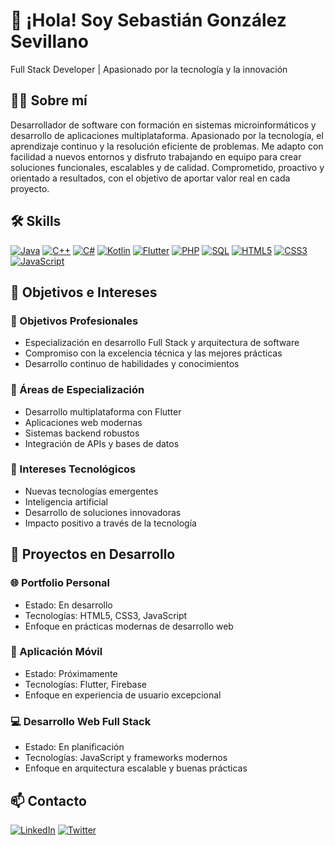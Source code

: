 # 👋 ¡Hola! Soy Sebastián González Sevillano

Full Stack Developer | Apasionado por la tecnología y la innovación

## 👨‍💻 Sobre mí

Desarrollador de software con formación en sistemas microinformáticos y desarrollo de aplicaciones multiplataforma. Apasionado por la tecnología, el aprendizaje continuo y la resolución eficiente de problemas. Me adapto con facilidad a nuevos entornos y disfruto trabajando en equipo para crear soluciones funcionales, escalables y de calidad. Comprometido, proactivo y orientado a resultados, con el objetivo de aportar valor real en cada proyecto.

## 🛠️ Skills

[![Java](https://img.shields.io/badge/-Java-007396?style=flat-square&logo=java&logoColor=white)](https://www.java.com/)
[![C++](https://img.shields.io/badge/-C++-00599C?style=flat-square&logo=c%2B%2B&logoColor=white)](https://isocpp.org/)
[![C#](https://img.shields.io/badge/-C%23-239120?style=flat-square&logo=c-sharp&logoColor=white)](https://docs.microsoft.com/en-us/dotnet/csharp/)
[![Kotlin](https://img.shields.io/badge/-Kotlin-0095D5?style=flat-square&logo=kotlin&logoColor=white)](https://kotlinlang.org/)
[![Flutter](https://img.shields.io/badge/-Flutter-02569B?style=flat-square&logo=flutter&logoColor=white)](https://flutter.dev/)
[![PHP](https://img.shields.io/badge/-PHP-777BB4?style=flat-square&logo=php&logoColor=white)](https://www.php.net/)
[![SQL](https://img.shields.io/badge/-SQL-4479A1?style=flat-square&logo=mysql&logoColor=white)](https://www.mysql.com/)
[![HTML5](https://img.shields.io/badge/-HTML5-E34F26?style=flat-square&logo=html5&logoColor=white)](https://developer.mozilla.org/en-US/docs/Web/HTML)
[![CSS3](https://img.shields.io/badge/-CSS3-1572B6?style=flat-square&logo=css3&logoColor=white)](https://developer.mozilla.org/en-US/docs/Web/CSS)
[![JavaScript](https://img.shields.io/badge/-JavaScript-F7DF1E?style=flat-square&logo=javascript&logoColor=black)](https://developer.mozilla.org/en-US/docs/Web/JavaScript)

## 🎯 Objetivos e Intereses

### 🚀 Objetivos Profesionales
- Especialización en desarrollo Full Stack y arquitectura de software
- Compromiso con la excelencia técnica y las mejores prácticas
- Desarrollo continuo de habilidades y conocimientos

### 🌟 Áreas de Especialización
- Desarrollo multiplataforma con Flutter
- Aplicaciones web modernas
- Sistemas backend robustos
- Integración de APIs y bases de datos

### 🧠 Intereses Tecnológicos
- Nuevas tecnologías emergentes
- Inteligencia artificial
- Desarrollo de soluciones innovadoras
- Impacto positivo a través de la tecnología

## 📱 Proyectos en Desarrollo

### 🌐 Portfolio Personal
- Estado: En desarrollo
- Tecnologías: HTML5, CSS3, JavaScript
- Enfoque en prácticas modernas de desarrollo web

### 📱 Aplicación Móvil
- Estado: Próximamente
- Tecnologías: Flutter, Firebase
- Enfoque en experiencia de usuario excepcional

### 💻 Desarrollo Web Full Stack
- Estado: En planificación
- Tecnologías: JavaScript y frameworks modernos
- Enfoque en arquitectura escalable y buenas prácticas

## 📫 Contacto

[![LinkedIn](https://img.shields.io/badge/-LinkedIn-0077B5?style=flat-square&logo=linkedin&logoColor=white)](https://www.linkedin.com/in/sebasgnzlez)
[![Twitter](https://img.shields.io/badge/-Twitter-1DA1F2?style=flat-square&logo=twitter&logoColor=white)](https://x.com/sebasgnzlezz)
